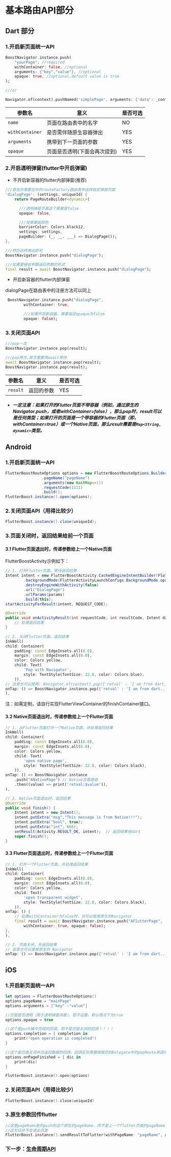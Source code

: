 # 基本路由API部分

## Dart 部分
### 1.开启新页面统一API
```dart
BoostNavigator.instance.push(
    "yourPage", //required
    withContainer: false, //optional
    arguments: {"key","value"}, //optional
    opaque: true, //optional,default value is true
);

///or

Navigator.of(context).pushNamed('simplePage', arguments: {'data': _controller.text});
```

参数名 | 意义 | 是否可选
-------- | -----| -----
`name` | 页面在路由表中的名字 | NO
`withContainer` | 是否需伴随原生容器弹出 | YES
`arguments` | 携带到下一页面的参数 | YES
`opaque` | 页面是否透明(下面会再次提到) | YES

### 2.开启透明弹窗(flutter中开启弹窗)

- 不开启新容器的flutter内部弹窗(推荐)

```dart
///首先你需要在你的routeFactory路由表中这样指定弹窗页面
'dialogPage': (settings, uniqueId) {
    return PageRouteBuilder<dynamic>(

      ///透明弹窗页面这个需要是false
      opaque: false,

      ///背景蒙版颜色
      barrierColor: Colors.black12,
      settings: settings,
      pageBuilder: (_, __, ___) => DialogPage());
},

///然后这样弹出即可
BoostNavigator.instance.push("dialogPage");

///如果要接收参数返回参数的形式
final result = await BoostNavigator.instance.push("dialogPage");
```


- 开启新容器的flutter内部弹窗

dialogPage在路由表中的注册方法可以同上
```dart
 BoostNavigator.instance.push("dialogPage",
        withContainer: true,

        ///如果开启新容器，需要指定opaque为false
        opaque: false);
```


### 3.关闭页面API
```dart
///pop一次
BoostNavigator.instance.pop(result);

///pop两次,首次需要用await等待
await BoostNavigator.instance.pop(result);
BoostNavigator.instance.pop(result);
```

参数名 | 意义 | 是否可选
-------- | -----| -----
`result` | 返回的参数 | YES
 - ##### 一定注意：如果打开的Flutter页面不带容器（例如，通过原生的Navigator.push，或者withContainer=false），那么pop时，result可以是任何类型；如果打开的页面是一个带容器的Flutter页面（即，withContainer=true）或一个Native页面，那么result需要是`Map<String, dynamic>`类型。



## Android
### 1.开启新页面统一API
```java
FlutterBoostRouteOptions options = new FlutterBoostRouteOptions.Builder()
                .pageName("pageName")
                .arguments(new HashMap<>())
                .requestCode(1111)
                .build();
FlutterBoost.instance().open(options);
```


### 2.关闭页面API（用得比较少）
```java
FlutterBoost.instance().close(uniqueId);
```


### 3.页面关闭时，返回结果给前一个页面
#### 3.1 Flutter页面退出时，传递参数给上一个Native页面

FlutterBoostActivity示例如下：
```java
// 1. 打开Flutter页面，等待返回结果
Intent intent = new FlutterBoostActivity.CachedEngineIntentBuilder(FlutterBoostActivity.class)
        .backgroundMode(FlutterActivityLaunchConfigs.BackgroundMode.opaque)
        .destroyEngineWithActivity(false)
        .url("DialogPage")
        .urlParams(params)
        .build(this);
startActivityForResult(intent, REQUEST_CODE);

@Override
public void onActivityResult(int requestCode, int resultCode, Intent data) {
    // 处理返回结果
}
```

```dart
// 2. 关闭Flutter页面，返回结果
InkWell(
child: Container(
    padding: const EdgeInsets.all(8.0),
    margin: const EdgeInsets.all(8.0),
    color: Colors.yellow,
    child: Text(
        'Pop with Navigator',
        style: TextStyle(fontSize: 22.0, color: Colors.blue),
    )),
// 这里也可以使用: Navigator.of(context).pop({'retval' : 'I am from dart...'})
onTap: () => BoostNavigator.instance.pop({'retval' : 'I am from dart...'}),
),
```

注：如需定制，请自行实现FlutterViewContainer的finishContainer接口。

#### 3.2 Native页面退出时，传递参数给上一个Flutter页面

```dart
// 1. 从Flutter页面打开一个Native页面，并处理返回结果
InkWell(
child: Container(
    padding: const EdgeInsets.all(8.0),
    margin: const EdgeInsets.all(8.0),
    color: Colors.yellow,
    child: Text(
        'open native page',
        style: TextStyle(fontSize: 22.0, color: Colors.black),
    )),
onTap: () => BoostNavigator.instance
    .push("ANativePage") // Native页面路由
    .then((value) => print('retval:$value')),
),
```

```java
// 2. Native页面退出时，返回结果
@Override
public void finish() {
    Intent intent = new Intent();
    intent.putExtra("msg","This message is from Native!!!");
    intent.putExtra("bool", true);
    intent.putExtra("int", 666);
    setResult(Activity.RESULT_OK, intent);  // 返回结果给dart
    super.finish();
}
```

#### 3.3 Flutter页面退出时，传递参数给上一个Flutter页面
```dart
// 1. 打开一个Flutter页面，并处理返回结果
InkWell(
child: Container(
    padding: const EdgeInsets.all(8.0),
    margin: const EdgeInsets.all(8.0),
    color: Colors.yellow,
    child: Text(
        'open transparent widget',
        style: TextStyle(fontSize: 22.0, color: Colors.black),
    )),
onTap: () {
    // 如果withContainer为false时，也可以使用原生的Navigator
    final result = await BoostNavigator.instance.push("AFlutterPage",
        withContainer: true, opaque: false);
},
),

// 2. 页面关闭，并返回结果
// 这里也可以使用原生的 Navigator
onTap: () => BoostNavigator.instance.pop({'retval' : 'I am from dart...'}),
```

## iOS

### 1.开启新页面统一API

```swift
let options = FlutterBoostRouteOptions()
options.pageName = "mainPage"
options.arguments = ["key" :"value"]

//页面是否透明（用于透明弹窗场景），若不设置，默认情况下为true
options.opaque = true

//这个是push操作完成的回调，而不是页面关闭的回调！！！！
options.completion = { completion in
    print("open operation is completed")
}

//这个是页面关闭并且返回数据的回调，回调实际需要根据您的Delegate中的popRoute来调用
options.onPageFinished = { dic in
    print(dic)
}

FlutterBoost.instance().open(options)
```

### 2.关闭页面API（用得比较少）
```swift
FlutterBoost.instance().close(uniqueId)
```

### 3.原生参数回传flutter
```swift
//这里pageName是你push的这个原生的pageName，而不是上一个flutter页面的pageName
//这句话并不会退出页面
FlutterBoost.instance().sendResultToFlutter(withPageName: "pageName", arguments: ["key":"value"])
```

### 下一步：[生命周期API](https://github.com/alibaba/flutter_boost/blob/master/docs/lifecycle.md)

